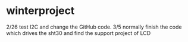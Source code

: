 # winterproject

2/26
test I2C and change the GitHub code.
3/5
normally finish the code which drives the sht30 and find the support project of LCD
